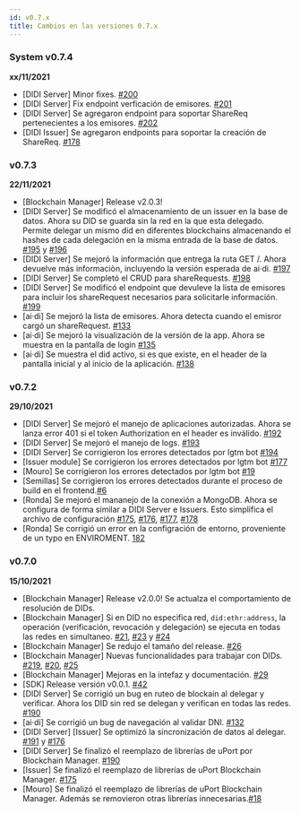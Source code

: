 ```yaml
---
id: v0.7.x
title: Cambios en las versiones 0.7.x
---
```


### System v0.7.4
**xx/11/2021**
- [DIDI Server] Minor fixes. [#200](https://github.com/ong-bitcoin-argentina/DIDI-SSI-Server/pull/200)  
- [DIDI Server] Fix endpoint verficación de emisores. [#201](https://github.com/ong-bitcoin-argentina/DIDI-SSI-Server/pull/201)
- [DIDI Server] Se agregaron endpoint para soportar ShareReq pertenecientes a los emisores. [#202](https://github.com/ong-bitcoin-argentina/DIDI-SSI-Server/pull/201)
- [DIDI Issuer] Se agregaron endpoints para soportar la creación de ShareReq. [#178](https://github.com/ong-bitcoin-argentina/DIDI-SSI-Issuer-module-backend/pull/178)

### v0.7.3
**22/11/2021**
- [Blockchain Manager] Release v2.0.3!
- [DIDI Server] Se modificó el almacenamiento de un issuer en la base de datos. Ahora su DID se guarda sin la red en la que esta delegado. Permite delegar un mismo did en diferentes blockchains almacenando el hashes de cada delegación en la misma entrada de la base de datos. [#195](https://github.com/ong-bitcoin-argentina/DIDI-SSI-Server/pull/193) y [#196](https://github.com/ong-bitcoin-argentina/DIDI-SSI-Server/pull/196)
- [DIDI Server] Se mejoró la información que entrega la ruta GET /. Ahora devuelve más informaciòn, incluyendo la versión esperada de ai·di. [#197](https://github.com/ong-bitcoin-argentina/DIDI-SSI-Server/pull/197)
- [DIDI Server] Se completó el CRUD para shareRequests. [#198](https://github.com/ong-bitcoin-argentina/DIDI-SSI-Server/pull/198)
- [DIDI Server] Se modificó el endpoint que devuleve la lista de emisores para incluir los shareRequest necesarios para solicitarle información. [#199](https://github.com/ong-bitcoin-argentina/DIDI-SSI-Server/pull/199)
- [ai·di] Se mejoró la lista de emisores. Ahora detecta cuando el emisror cargó un shareRequest. [#133](https://github.com/ong-bitcoin-argentina/DIDI-SSI-Mobile/pull/133)
- [ai·di] Se mejoró la visualización de la versión de la app. Ahora se muestra en la pantalla de login [#135](https://github.com/ong-bitcoin-argentina/DIDI-SSI-Mobile/pull/135)
- [ai·di] Se muestra el did activo, si es que existe, en el header de la pantalla inicial y al inicio de la aplicación. [#138](https://github.com/ong-bitcoin-argentina/DIDI-SSI-Mobile/pull/138)
 

### v0.7.2
**29/10/2021**
- [DIDI Server] Se mejoró el manejo de aplicaciones autorizadas. Ahora se lanza error 401 si el token Authorization en el header es inválido. [#192](https://github.com/ong-bitcoin-argentina/DIDI-SSI-Server/pull/192)
- [DIDI Server] Se mejoró el manejo de logs. [#193](https://github.com/ong-bitcoin-argentina/DIDI-SSI-Server/pull/193)
- [DIDI Server] Se corrigieron los errores detectados por lgtm bot [#194](https://github.com/ong-bitcoin-argentina/DIDI-SSI-Server/pull/194)
- [Issuer module] Se corrigieron los errores detectados por lgtm bot [#177](https://github.com/ong-bitcoin-argentina/DIDI-SSI-Issuer-module-backend/pull/177)
- [Mouro] Se corrigieron los errores detectados por lgtm bot [#19](https://github.com/ong-bitcoin-argentina/DIDI-SSI-Mouro/pull/19)
- [Semillas] Se corrigieron los errores detectados durante el proceso de build en el frontend.[#6](https://github.com/ong-bitcoin-argentina/DIDI-SSI-Issuer-module-frontend/pull/6)
- [Ronda] Se mejoró el mananejo de la conexión a MongoDB. Ahora se configura de forma similar a DIDI Server e Issuers. Esto simplifica el archivo de configuración [#175](https://github.com/ong-bitcoin-argentina/DIDI-Ronda/pull/175), [#176](https://github.com/ong-bitcoin-argentina/DIDI-Ronda/pull/176), [#177](https://github.com/ong-bitcoin-argentina/DIDI-Ronda/pull/177), [#178](https://github.com/ong-bitcoin-argentina/DIDI-Ronda/pull/178) 
- [Ronda] Se corrigió un error en la configración de entorno, proveniente de un typo en ENVIROMENT. [182](https://github.com/ong-bitcoin-argentina/DIDI-Ronda/pull/182) 


### v0.7.0 
**15/10/2021**

- [Blockchain Manager] Release v2.0.0! Se actualza el comportamiento de resolución de DIDs.
- [Blockchain Manager] Si en DID no especifica red, `did:ethr:address`, la operación (verificación, revocación y delegación) se ejecuta en todas las redes en simultaneo. [#21](https://github.com/ong-bitcoin-argentina/DIDI-SSI-Blockchain-manager/pull/21), [#23](https://github.com/ong-bitcoin-argentina/DIDI-SSI-Blockchain-manager/pull/23) y [#24](https://github.com/ong-bitcoin-argentina/DIDI-SSI-Blockchain-manager/pull/24)
- [Blockchain Manager] Se redujo el tamaño del release. [#26](https://github.com/ong-bitcoin-argentina/DIDI-SSI-Blockchain-manager/pull/26)
- [Blockchain Manager] Nuevas funcionalidades para trabajar con DIDs. [#219](https://github.com/ong-bitcoin-argentina/DIDI-SSI-Blockchain-manager/pull/19), [#20](https://github.com/ong-bitcoin-argentina/DIDI-SSI-Blockchain-manager/pull/20), [#25](https://github.com/ong-bitcoin-argentina/DIDI-SSI-Blockchain-manager/pull/25)
- [Blockchain Manager] Mejoras en la intefaz y documentación. [#29](https://github.com/ong-bitcoin-argentina/DIDI-SSI-Blockchain-manager/pull/29)
- [SDK] Release versión v0.0.1. [#42](https://github.com/ong-bitcoin-argentina/DIDI-SSI-App_sdk/pull/42)
- [DIDI Server] Se corrigió un bug en ruteo de blockain al delegar y verificar. Ahora los DID sin red se delegan y verifican en todas las redes. [#190](https://github.com/ong-bitcoin-argentina/DIDI-SSI-Server/pull/190)
- [ai·di] Se corrigió un bug de navegación al validar DNI. [#132](https://github.com/ong-bitcoin-argentina/DIDI-SSI-Mobile/pull/132)
- [DIDI Server] [Issuer] Se optimizó la sincronización de datos al delegar. [#191](https://github.com/ong-bitcoin-argentina/DIDI-SSI-Server/pull/191) y [#176](https://github.com/ong-bitcoin-argentina/DIDI-SSI-Issuer-module-backend/pull/176)
- [DIDI Server] Se finalizó el reemplazo de librerías de uPort por Blockchain Manager. [#190](https://github.com/ong-bitcoin-argentina/DIDI-SSI-Server/pull/190)
- [Issuer] Se finalizó el reemplazo de librerías de uPort Blockchain Manager. [#175](https://github.com/ong-bitcoin-argentina/DIDI-SSI-Issuer-module-backend/pull/175)
- [Mouro] Se finalizó el reemplazo de librerías de uPort Blockchain Manager. Además se removieron otras librerías innecesarias.[#18](https://github.com/ong-bitcoin-argentina/DIDI-SSI-Mouro/pull/18)